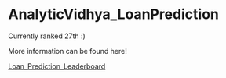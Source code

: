 # AnalyticVidhya_LoanPrediction

Currently ranked 27th :)

More information can be found here!

[Loan_Prediction_Leaderboard](http://datahack.analyticsvidhya.com/contest/practice-problem-loan-prediction/lb)
